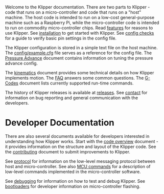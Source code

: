 Welcome to the Klipper documentation. There are two parts to Klipper -
code that runs on a micro-controller and code that runs on a "host"
machine. The host code is intended to run on a low-cost
general-purpose machine such as a Raspberry Pi, while the
micro-controller code is intended to run on commodity micro-controller
chips. Read [features](Features.md) for reasons to use Klipper. See
[installation](Installation.md) to get started with Klipper. See
[config checks](Config_checks.md) for a guide to verify basic pin
settings in the config file.

The Klipper configuration is stored in a simple text file on the host
machine. The [config/example.cfg](../config/example.cfg) file serves
as a reference for the config file. The
[Pressure Advance](Pressure_Advance.md) document contains information
on tuning the pressure advance config.

The [kinematics](Kinematics.md) document provides some technical
details on how Klipper implements motion. The [FAQ](FAQ.md) answers
some common questions. The [G-Codes](G-Codes.md) document lists
currently supported run-time commands.

The history of Klipper releases is available at
[releases](Releases.md). See [contact](Contact.md) for information on
bug reporting and general communication with the developers.

Developer Documentation
=======================

There are also several documents available for developers interested
in understanding how Klipper works. Start with the
[code overview](Code_Overview.md) document - it provides information
on the structure and layout of the Klipper code. See the
[contributing](CONTRIBUTING.md) document to submit improvements to Klipper.

See [protocol](Protocol.md) for information on the low-level messaging
protocol between host and micro-controller. See also
[MCU commands](MCU_Commands.md) for a description of low-level
commands implemented in the micro-controller software.

See [debugging](Debugging.md) for information on how to test and debug
Klipper. See [bootloaders](Bootloaders.md) for developer information
on micro-controller flashing.

